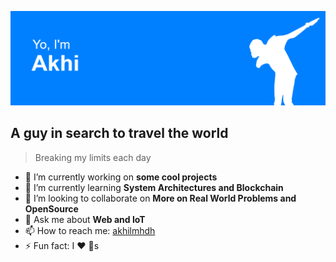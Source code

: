 ![Profile Pic](https://github.com/akhilmhdh/akhilmhdh/blob/master/media/profile.png)
## A guy in search to travel the world
> Breaking my limits each day

- 🔭 I’m currently working on **some cool projects**
- 🌱 I’m currently learning **System Architectures and Blockchain**
- 👯 I’m looking to collaborate on **More on Real World Problems and OpenSource**
- 💬 Ask me about **Web and IoT**
- 📫 How to reach me: [akhilmhdh](https://www.linkedin.com/in/akhilmhdh/)
- ⚡ Fun fact: I :heart: :dog:s
